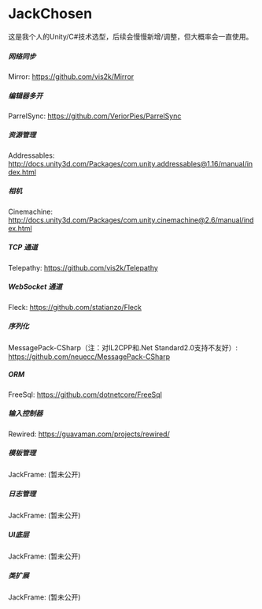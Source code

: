 # JackChosen
这是我个人的Unity/C#技术选型，后续会慢慢新增/调整，但大概率会一直使用。

##### 网络同步
Mirror: https://github.com/vis2k/Mirror

##### 编辑器多开
ParrelSync: https://github.com/VeriorPies/ParrelSync

##### 资源管理
Addressables: http://docs.unity3d.com/Packages/com.unity.addressables@1.16/manual/index.html

##### 相机
Cinemachine: http://docs.unity3d.com/Packages/com.unity.cinemachine@2.6/manual/index.html

##### TCP 通道
Telepathy: https://github.com/vis2k/Telepathy

##### WebSocket 通道
Fleck: https://github.com/statianzo/Fleck

##### 序列化
MessagePack-CSharp（注：对IL2CPP和.Net Standard2.0支持不友好）: https://github.com/neuecc/MessagePack-CSharp

##### ORM
FreeSql: https://github.com/dotnetcore/FreeSql

##### 输入控制器
Rewired: https://guavaman.com/projects/rewired/

##### 模板管理
JackFrame: (暂未公开)

##### 日志管理
JackFrame: (暂未公开)

##### UI底层
JackFrame: (暂未公开)

##### 类扩展
JackFrame: (暂未公开)
